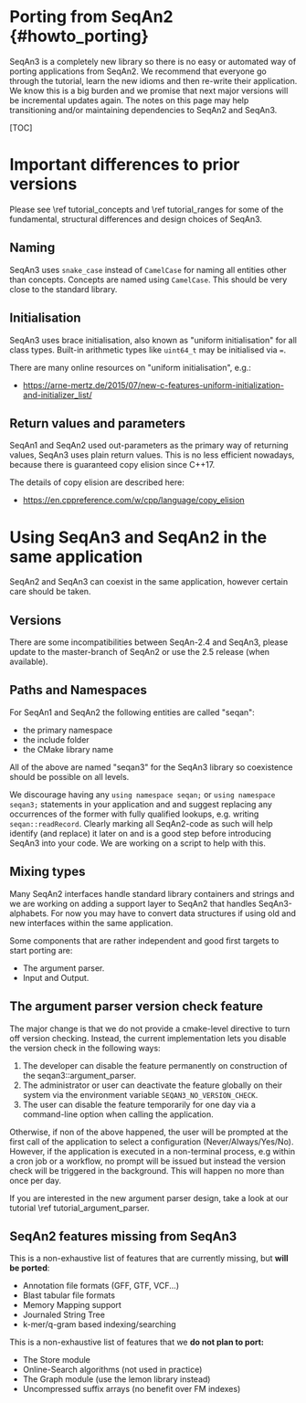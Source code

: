 <!-- SPDX-FileCopyrightText: 2006-2023, Knut Reinert & Freie Universität Berlin
     SPDX-FileCopyrightText: 2016-2023, Knut Reinert & MPI für molekulare Genetik
     SPDX-License-Identifier: CC-BY-4.0
-->

# Porting from SeqAn2 {#howto_porting}

SeqAn3 is a completely new library so there is no easy or automated way of porting applications from SeqAn2.
We recommend that everyone go through the tutorial, learn the new idioms and then re-write their application.
We know this is a big burden and we promise that next major versions will be incremental updates again.
The notes on this page may help transitioning and/or maintaining dependencies to SeqAn2 and SeqAn3.

[TOC]

# Important differences to prior versions

Please see \ref tutorial_concepts and \ref tutorial_ranges for some of the fundamental, structural differences
and design choices of SeqAn3.

## Naming

SeqAn3 uses `snake_case` instead of `CamelCase` for naming all entities other than concepts.
Concepts are named using `CamelCase`. This should be very close to the standard library.

## Initialisation

SeqAn3 uses brace initialisation, also known as "uniform initialisation" for all class types.
Built-in arithmetic types like `uint64_t` may be initialised via `=`.

There are many online resources on "uniform initialisation", e.g.:

  * https://arne-mertz.de/2015/07/new-c-features-uniform-initialization-and-initializer_list/

## Return values and parameters

SeqAn1 and SeqAn2 used out-parameters as the primary way of returning values, SeqAn3 uses plain return values.
This is no less efficient nowadays, because there is guaranteed copy elision since C++17.

The details of copy elision are described here:

  * https://en.cppreference.com/w/cpp/language/copy_elision

# Using SeqAn3 and SeqAn2 in the same application

SeqAn2 and SeqAn3 can coexist in the same application, however certain care should be taken.

## Versions

There are some incompatibilities between SeqAn-2.4 and SeqAn3, please update to the master-branch of SeqAn2 or
use the 2.5 release (when available).

## Paths and Namespaces

For SeqAn1 and SeqAn2 the following entities are called "seqan":

  * the primary namespace
  * the include folder
  * the CMake library name

All of the above are named "seqan3" for the SeqAn3 library so coexistence should be possible on all levels.

We discourage having any `using namespace seqan;` or `using namespace seqan3;` statements in your application and
and suggest replacing any occurrences of the former with fully qualified lookups, e.g. writing `seqan::readRecord`.
Clearly marking all SeqAn2-code as such will help identify (and replace) it later on and is a good step before
introducing SeqAn3 into your code.
We are working on a script to help with this.

## Mixing types

Many SeqAn2 interfaces handle standard library containers and strings and we are working on adding a support layer
to SeqAn2 that handles SeqAn3-alphabets.
For now you may have to convert data structures if using old and new interfaces within the same application.

Some components that are rather independent and good first targets to start porting are:

  * The argument parser.
  * Input and Output.

## The argument parser version check feature

The major change is that we do not provide a cmake-level directive to turn off version checking.
Instead, the current implementation lets you disable the version check in the following ways:

  1. The developer can disable the feature permanently on construction of the seqan3::argument_parser.
  2. The administrator or user can deactivate the feature globally on their system via the environment variable
     `SEQAN3_NO_VERSION_CHECK`.
  3. The user can disable the feature temporarily for one day via a command-line option when calling the application.

Otherwise, if non of the above happened, the user will be prompted at the first call of the application to select
a configuration (Never/Always/Yes/No). However, if the application is executed in a non-terminal process,
e.g within a cron job or a workflow, no prompt will be issued but instead the version check will be triggered in
the background. This will happen no more than once per day.

If you are interested in the new argument parser design, take a look at our tutorial \ref tutorial_argument_parser.

## SeqAn2 features missing from SeqAn3

This is a non-exhaustive list of features that are currently missing, but **will be ported**:

  * Annotation file formats (GFF, GTF, VCF...)
  * Blast tabular file formats
  * Memory Mapping support
  * Journaled String Tree
  * k-mer/q-gram based indexing/searching

This is a non-exhaustive list of features that we **do not plan to port:**

  * The Store module
  * Online-Search algorithms (not used in practice)
  * The Graph module (use the lemon library instead)
  * Uncompressed suffix arrays (no benefit over FM indexes)
